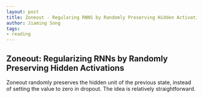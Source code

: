 ```yaml
---
layout: post
title: Zoneout - Regularing RNNS by Randomly Preserving Hidden Activations
author: Jiaming Song
tags:
- reading
---
```


## Zoneout: Regularizing RNNs by Randomly Preserving Hidden Activations

Zoneout randomly preserves the hidden unit of the previous state, instead of setting the value to zero in dropout. The idea is relatively straightforward.